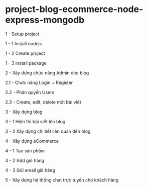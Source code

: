 # project-blog-ecommerce-node-express-mongodb

1  - Setup project

1 - 1 Install nodejs

1 - 2 Create project 

1 - 3 install package 


2 - Xây dựng chức năng Admin cho blog
 
2.1 - Chức năng Login + Register

2.2 - Phân quyền Users

2.3 - Create, edit, delete một bài viết


3 - Xây dựng blog

3 - 1 Hiện thị bài viết lên blog

3 - 2 Xây dựng chi tiết liên quan đến blog


4 - Xây dựng eCommerce

4 - 1 Tạo sản phẩm

4 - 2 Add giỏ hàng 

4 - 3 Gửi email giỏ hàng

5 - Xây dựng hệ thống chat trực tuyến cho khách hàng
